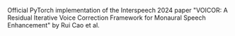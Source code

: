 Official PyTorch implementation of the Interspeech 2024 paper "VOICOR: A Residual Iterative Voice Correction Framework for Monaural
Speech Enhancement" by Rui Cao et al.
